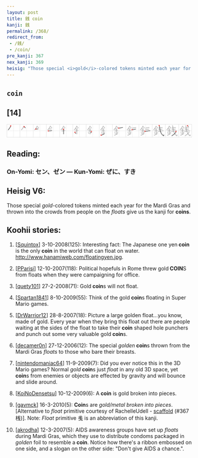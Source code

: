 ```yaml
---
layout: post
title: 銭 coin
kanji: 銭
permalink: /368/
redirect_from:
 - /銭/
 - /coin/
pre_kanji: 367
nex_kanji: 369
heisig: "Those special <i>gold</i>-colored tokens minted each year for the Mardi Gras and thrown into the crowds from people on the <i>floats</i> give us the kanji for <b>coins</b>."
---
```


## `coin`

## [14]

<div class="stroke"><img src="../images/E98AAD.png" /></div>

## Reading:

### On-Yomi: セン、ゼン &mdash; Kun-Yomi: ぜに、すき

## Heisig V6:

Those special <i>gold</i>-colored tokens minted each year for the Mardi Gras and thrown into the crowds from people on the <i>floats</i> give us the kanji for <b>coins</b>.

## Koohii stories:

1) [<a href="http://kanji.koohii.com/profile/Squintox">Squintox</a>] 3-10-2008(125): Interesting fact: The Japanese one yen<strong> coin</strong> is the only<strong> coin</strong> in the world that can float on water. <a href="http://www.hanamiweb.com/floatingyen.jpg">http://www.hanamiweb.com/floatingyen.jpg</a>.

2) [<a href="http://kanji.koohii.com/profile/PParisi">PParisi</a>] 12-10-2007(118): Political hopefuls in Rome threw gold<strong> COIN</strong>S from floats when they were campaigning for office.

3) [<a href="http://kanji.koohii.com/profile/quety101">quety101</a>] 27-2-2008(71): Gold<strong> coin</strong>s will not float.

4) [<a href="http://kanji.koohii.com/profile/Spartan1841">Spartan1841</a>] 8-10-2009(55): Think of the gold<strong> coin</strong>s floating in Super Mario games.

5) [<a href="http://kanji.koohii.com/profile/DrWarrior12">DrWarrior12</a>] 28-8-2007(18): Picture a large golden float...you know, made of gold. Every year when they bring this float out there are people waiting at the sides of the float to take their<strong> coin</strong> shaped hole punchers and punch out some very valuable gold<strong> coin</strong>s.

6) [<a href="http://kanji.koohii.com/profile/decamer0n">decamer0n</a>] 27-12-2006(12): The special <em>golden</em><strong> coin</strong>s thrown from the Mardi Gras <em>floats</em> to those who bare their breasts.

7) [<a href="http://kanji.koohii.com/profile/nintendomaniac64">nintendomaniac64</a>] 11-9-2009(7): Did you ever notice this in the 3D Mario games? Normal <em>gold</em><strong> coin</strong>s just <em>float</em> in any old 3D space, yet<strong> coin</strong>s from enemies or objects are effected by gravity and will bounce and slide around.

8) [<a href="http://kanji.koohii.com/profile/KoiNoDensetsu">KoiNoDensetsu</a>] 10-12-2009(6): A<strong> coin</strong> is gold broken into pieces.

9) [<a href="http://kanji.koohii.com/profile/gavmck">gavmck</a>] 16-3-2010(5): <strong>Coin</strong>s are <em>gold/metal broken into pieces</em>. [Alternative to <em>float</em> primitive courtesy of RachelleUdell - <a href="../367">scaffold</a> (#367 桟)]. Note: <em>Float</em> primitive 㦮 is an abbreviation of this kanji.

10) [<a href="http://kanji.koohii.com/profile/akrodha">akrodha</a>] 12-3-2007(5): AIDS awareness groups have set up <em>floats</em> during Mardi Gras, which they use to distribute condoms packaged in <em>golden</em> foil to resemble a<strong> coin</strong>. Notice how there&#039;s a ribbon embossed on one side, and a slogan on the other side: &quot;Don&#039;t give AIDS a chance.&quot;.
